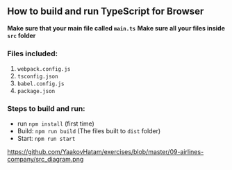## How to build and run TypeScript for Browser
**Make sure that your main file called `main.ts`**
**Make sure all your files inside `src` folder**

### Files included:
1. `webpack.config.js`
2. `tsconfig.json`
3. `babel.config.js`
4. `package.json`

### Steps to build and run:
- run `npm install` (first time)
- Build: `npm run build` (The files built to `dist` folder)
- Start: `npm run start`

https://github.com/YaakovHatam/exercises/blob/master/09-airlines-company/src_diagram.png
